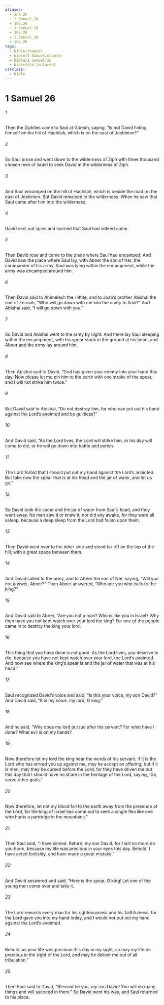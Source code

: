 ```yaml
---
aliases:
  - 1Sa 26
  - 1 Samuel.26
  - 1Sa.26
  - 1 Samuel-26
  - 1Sa-26
  - 1 Samuel_26
  - 1Sa_26
tags:
  - bible/chapter
  - bible/1 Samuel/chapter
  - bible/1 Samuel/26
  - bible/old testament
cssclass:
  - bible
---
```


# 1 Samuel 26

###### 1
Then the Ziphites came to Saul at Gibeah, saying, “Is not David hiding himself on the hill of Hachilah, which is on the east of Jeshimon?”
###### 2
So Saul arose and went down to the wilderness of Ziph with three thousand chosen men of Israel to seek David in the wilderness of Ziph.
###### 3
And Saul encamped on the hill of Hachilah, which is beside the road on the east of Jeshimon. But David remained in the wilderness. When he saw that Saul came after him into the wilderness,
###### 4
David sent out spies and learned that Saul had indeed come.
###### 5
Then David rose and came to the place where Saul had encamped. And David saw the place where Saul lay, with Abner the son of Ner, the commander of his army. Saul was lying within the encampment, while the army was encamped around him.
###### 6
Then David said to Ahimelech the Hittite, and to Joab’s brother Abishai the son of Zeruiah, “Who will go down with me into the camp to Saul?” And Abishai said, “I will go down with you.”
###### 7
So David and Abishai went to the army by night. And there lay Saul sleeping within the encampment, with his spear stuck in the ground at his head, and Abner and the army lay around him.
###### 8
Then Abishai said to David, “God has given your enemy into your hand this day. Now please let me pin him to the earth with one stroke of the spear, and I will not strike him twice.”
###### 9
But David said to Abishai, “Do not destroy him, for who can put out his hand against the Lord’s anointed and be guiltless?”
###### 10
And David said, “As the Lord lives, the Lord will strike him, or his day will come to die, or he will go down into battle and perish.
###### 11
The Lord forbid that I should put out my hand against the Lord’s anointed. But take now the spear that is at his head and the jar of water, and let us go.”
###### 12
So David took the spear and the jar of water from Saul’s head, and they went away. No man saw it or knew it, nor did any awake, for they were all asleep, because a deep sleep from the Lord had fallen upon them.
###### 13
Then David went over to the other side and stood far off on the top of the hill, with a great space between them.
###### 14
And David called to the army, and to Abner the son of Ner, saying, “Will you not answer, Abner?” Then Abner answered, “Who are you who calls to the king?”
###### 15
And David said to Abner, “Are you not a man? Who is like you in Israel? Why then have you not kept watch over your lord the king? For one of the people came in to destroy the king your lord.
###### 16
This thing that you have done is not good. As the Lord lives, you deserve to die, because you have not kept watch over your lord, the Lord’s anointed. And now see where the king’s spear is and the jar of water that was at his head.”
###### 17
Saul recognized David’s voice and said, “Is this your voice, my son David?” And David said, “It is my voice, my lord, O king.”
###### 18
And he said, “Why does my lord pursue after his servant? For what have I done? What evil is on my hands?
###### 19
Now therefore let my lord the king hear the words of his servant. If it is the Lord who has stirred you up against me, may he accept an offering, but if it is men, may they be cursed before the Lord, for they have driven me out this day that I should have no share in the heritage of the Lord, saying, ‘Go, serve other gods.’
###### 20
Now therefore, let not my blood fall to the earth away from the presence of the Lord, for the king of Israel has come out to seek a single flea like one who hunts a partridge in the mountains.”
###### 21
Then Saul said, “I have sinned. Return, my son David, for I will no more do you harm, because my life was precious in your eyes this day. Behold, I have acted foolishly, and have made a great mistake.”
###### 22
And David answered and said, “Here is the spear, O king! Let one of the young men come over and take it.
###### 23
The Lord rewards every man for his righteousness and his faithfulness, for the Lord gave you into my hand today, and I would not put out my hand against the Lord’s anointed.
###### 24
Behold, as your life was precious this day in my sight, so may my life be precious in the sight of the Lord, and may he deliver me out of all tribulation.”
###### 25
Then Saul said to David, “Blessed be you, my son David! You will do many things and will succeed in them.” So David went his way, and Saul returned to his place.


